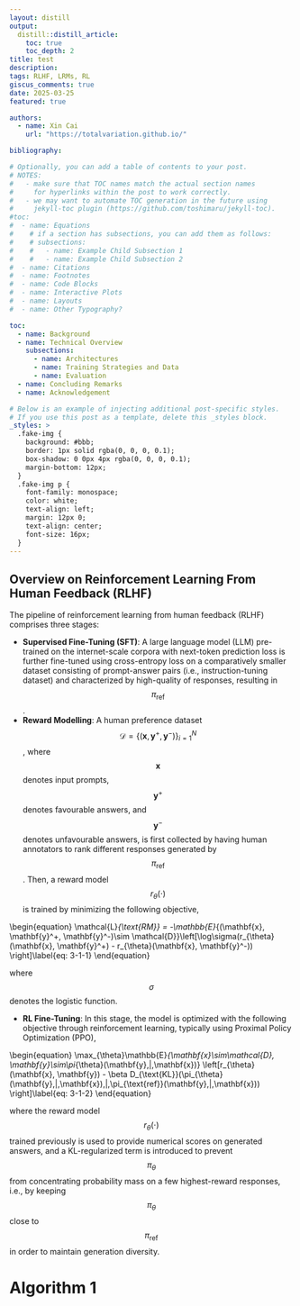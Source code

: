 ```yaml
---
layout: distill
output:
  distill::distill_article:
    toc: true
    toc_depth: 2
title: test 
description:
tags: RLHF, LRMs, RL
giscus_comments: true
date: 2025-03-25
featured: true

authors:
  - name: Xin Cai
    url: "https://totalvariation.github.io/"

bibliography:

# Optionally, you can add a table of contents to your post.
# NOTES:
#   - make sure that TOC names match the actual section names
#     for hyperlinks within the post to work correctly.
#   - we may want to automate TOC generation in the future using
#     jekyll-toc plugin (https://github.com/toshimaru/jekyll-toc).
#toc:
#  - name: Equations
#    # if a section has subsections, you can add them as follows:
#    # subsections:
#    #   - name: Example Child Subsection 1
#    #   - name: Example Child Subsection 2
#  - name: Citations
#  - name: Footnotes
#  - name: Code Blocks
#  - name: Interactive Plots
#  - name: Layouts
#  - name: Other Typography?

toc:
  - name: Background
  - name: Technical Overview
    subsections:
      - name: Architectures
      - name: Training Strategies and Data
      - name: Evaluation
  - name: Concluding Remarks
  - name: Acknowledgement

# Below is an example of injecting additional post-specific styles.
# If you use this post as a template, delete this _styles block.
_styles: >
  .fake-img {
    background: #bbb;
    border: 1px solid rgba(0, 0, 0, 0.1);
    box-shadow: 0 0px 4px rgba(0, 0, 0, 0.1);
    margin-bottom: 12px;
  }
  .fake-img p {
    font-family: monospace;
    color: white;
    text-align: left;
    margin: 12px 0;
    text-align: center;
    font-size: 16px;
  }
---
```


## Overview on Reinforcement Learning From Human Feedback (RLHF)

The pipeline of reinforcement learning from human feedback (RLHF) comprises three stages:

- **Supervised Fine-Tuning (SFT)**: A large language model (LLM) pre-trained on the internet-scale corpora with next-token prediction loss is further fine-tuned using cross-entropy loss on a comparatively smaller dataset consisting of prompt-answer pairs (i.e., instruction-tuning dataset) and characterized by high-quality of responses, resulting in $$\pi_{\text{ref}}$$.
- **Reward Modelling**: A human preference dataset $$\mathcal{D} = \{(\mathbf{x}, \mathbf{y}^+, \mathbf{y}^-)\}_{i=1}^N$$, where $$\mathbf{x}$$ denotes input prompts, $$\mathbf{y}^+$$ denotes favourable answers, and $$\mathbf{y}^-$$ denotes unfavourable answers, is first collected by having human annotators to rank different responses generated by $$\pi_{\text{ref}}$$. Then, a reward model $$r_{\theta}(\cdot)$$ is trained by minimizing the following objective,

\begin{equation}
\mathcal{L}_{\text{RM}} = -\mathbb{E}_{(\mathbf{x}, \mathbf{y}^+, \mathbf{y}^-)\sim \mathcal{D}}\left[\log\sigma(r_{\theta}(\mathbf{x}, \mathbf{y}^+) - r_{\theta}(\mathbf{x}, \mathbf{y}^-)) \right]\label{eq: 3-1-1}
\end{equation}

where $$\sigma$$ denotes the logistic function.

- **RL Fine-Tuning**: In this stage, the model is optimized with the following objective through reinforcement learning, typically using Proximal Policy Optimization (PPO),

\begin{equation}
\max_{\theta}\mathbb{E}_{\mathbf{x}\sim\mathcal{D}, \mathbf{y}\sim\pi_{\theta}(\mathbf{y}\,|\,\mathbf{x})} \left[r_{\theta}(\mathbf{x}, \mathbf{y}) - \beta D_{\text{KL}}(\pi_{\theta}(\mathbf{y}\,|\,\mathbf{x})\,\|\,\pi_{\text{ref}}(\mathbf{y}\,|\,\mathbf{x})) \right]\label{eq: 3-1-2}
\end{equation}

where the reward model $$r_{\theta}(\cdot)$$ trained previously is used to provide numerical scores on generated answers, and a KL-regularized term is introduced to prevent $$\pi_{\theta}$$ from concentrating probability mass on a few highest-reward responses, i.e., by keeping $$\pi_{\theta}$$ close to $$\pi_{\text{ref}}$$ in order to maintain generation diversity. 

# Algorithm 1









